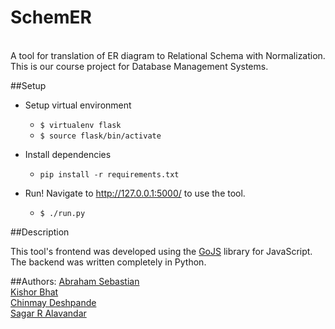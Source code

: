 # SchemER

<br />A tool for translation of ER diagram to Relational Schema with Normalization. This is our course project for Database Management Systems.

##Setup
* Setup virtual environment
	* `$ virtualenv flask`
	* `$ source flask/bin/activate`

* Install dependencies
	* `pip install -r requirements.txt`

* Run! Navigate to <http://127.0.0.1:5000/> to use the tool.
	* `$ ./run.py`

##Description

This tool's frontend was developed using the [GoJS](http://gojs.net/latest/index.html) library for JavaScript. The backend was written completely in Python.<br />

##Authors:
[Abraham Sebastian](https://github.com/abgese)<br />
[Kishor Bhat](https://github.com/therealkbhat)<br />
[Chinmay Deshpande](https://github.com/chinmaydd)<br />
[Sagar R Alavandar](https://github.com/gitsagar)<br />
